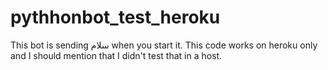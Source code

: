 # pythhonbot_test_heroku
This bot is sending سلام when you start it.
This code works on heroku only and I should mention that I didn't test that in a host.
